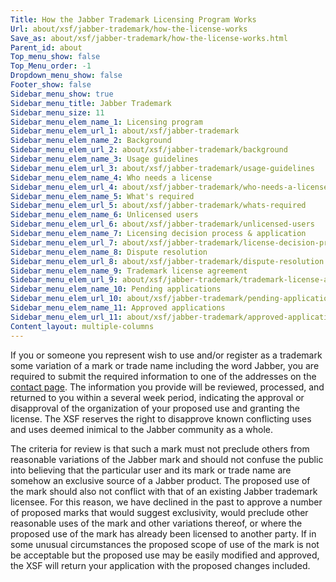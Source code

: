 ```yaml
---
Title: How the Jabber Trademark Licensing Program Works
Url: about/xsf/jabber-trademark/how-the-license-works
Save_as: about/xsf/jabber-trademark/how-the-license-works.html
Parent_id: about
Top_menu_show: false
Top_Menu_order: -1
Dropdown_menu_show: false
Footer_show: false
Sidebar_menu_show: true
Sidebar_menu_title: Jabber Trademark
Sidebar_menu_size: 11
Sidebar_menu_elem_name_1: Licensing program
Sidebar_menu_elem_url_1: about/xsf/jabber-trademark
Sidebar_menu_elem_name_2: Background
Sidebar_menu_elem_url_2: about/xsf/jabber-trademark/background
Sidebar_menu_elem_name_3: Usage guidelines
Sidebar_menu_elem_url_3: about/xsf/jabber-trademark/usage-guidelines
Sidebar_menu_elem_name_4: Who needs a license
Sidebar_menu_elem_url_4: about/xsf/jabber-trademark/who-needs-a-license
Sidebar_menu_elem_name_5: What's required
Sidebar_menu_elem_url_5: about/xsf/jabber-trademark/whats-required
Sidebar_menu_elem_name_6: Unlicensed users
Sidebar_menu_elem_url_6: about/xsf/jabber-trademark/unlicensed-users
Sidebar_menu_elem_name_7: Licensing decision process & application
Sidebar_menu_elem_url_7: about/xsf/jabber-trademark/license-decision-process
Sidebar_menu_elem_name_8: Dispute resolution
Sidebar_menu_elem_url_8: about/xsf/jabber-trademark/dispute-resolution
Sidebar_menu_elem_name_9: Trademark license agreement
Sidebar_menu_elem_url_9: about/xsf/jabber-trademark/trademark-license-agreement
Sidebar_menu_elem_name_10: Pending applications
Sidebar_menu_elem_url_10: about/xsf/jabber-trademark/pending-applications
Sidebar_menu_elem_name_11: Approved applications
Sidebar_menu_elem_url_11: about/xsf/jabber-trademark/approved-applications
Content_layout: multiple-columns
---
```


If you or someone you represent wish to use and/or register as a trademark some variation of a mark or trade name including the word Jabber, you are required to submit the required information to one of the addresses on the [contact page](http://xmpp.org/participate/contact-us/). The information you provide will be reviewed, processed, and returned to you within a several week period, indicating the approval or disapproval of the organization of your proposed use and granting the license. The XSF reserves the right to disapprove known conflicting uses and uses deemed inimical to the Jabber community as a whole.

The criteria for review is that such a mark must not preclude others from reasonable variations of the Jabber mark and should not confuse the public into believing that the particular user and its mark or trade name are somehow an exclusive source of a Jabber product. The proposed use of the mark should also not conflict with that of an existing Jabber trademark licensee. For this reason, we have declined in the past to approve a number of proposed marks that would suggest exclusivity, would preclude other reasonable uses of the mark and other variations thereof, or where the proposed use of the mark has already been licensed to another party. If in some unusual circumstances the proposed scope of use of the mark is not be acceptable but the proposed use may be easily modified and approved, the XSF will return your application with the proposed changes included.
